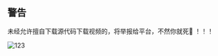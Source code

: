 ## 警告
未经允许擅自下载源代码下载视频的，将举报给平台，不然你就死🐴
！！！

![123](https://ftp.bmp.ovh/imgs/2021/07/20c40b4a12719cb6.jpg)
